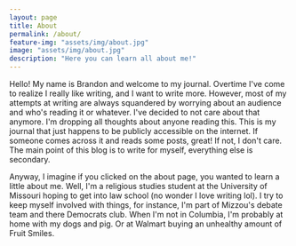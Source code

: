 ```yaml
---
layout: page
title: About
permalink: /about/
feature-img: "assets/img/about.jpg"
image: "assets/img/about.jpg"
description: "Here you can learn all about me!"
---
```


Hello! My name is Brandon and welcome to my journal. Overtime I've come to realize I really like writing, and I want to write more. However, most of my attempts at writing are always squandered by worrying about an audience and who's reading it or whatever. I've decided to not care about that anymore. I'm dropping all thoughts about anyone reading this. This is my journal that just happens to be publicly accessible on the internet. If someone comes across it and reads some posts, great! If not, I don't care. The main point of this blog is to write for myself, everything else is secondary.

Anyway, I imagine if you clicked on the about page, you wanted to learn a little about me. Well, I'm a religious studies student at the University of Missouri hoping to get into law school (no wonder I love writing lol). I try to keep myself involved with things, for instance, I'm part of Mizzou's debate team and there Democrats club. When I'm not in Columbia, I'm probably at home with my dogs and pig. Or at Walmart buying an unhealthy amount of Fruit Smiles.

